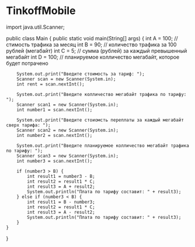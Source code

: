 # TinkoffMobile
import java.util.Scanner;

public class Main {
    public static void main(String[] args) {
        int A = 100; // стимость трафика за месяц
        int B = 90; // количество трафика за 100 рублей (мегабайт)
        int C = 5; // сумма (рублей) за каждый превышенный мегабайт
        int D = 100; // планируемое колличество мегабайт, которое будет потрачено

        System.out.print("Введите стоимость за тариф: ");
        Scanner scan = new Scanner(System.in);
        int rent = scan.nextInt();

        System.out.print("Введите колличество мегабайт трафика по тарифу: ");
        Scanner scan1 = new Scanner(System.in);
        int number1 = scan.nextInt();

        System.out.print("Введите стоиомсть переплаты за каждый мегабайт сверх тарифа: ");
        Scanner scan2 = new Scanner(System.in);
        int number2 = scan.nextInt();

        System.out.print("Введите планируемое колличество мегабайт трафика по тарифу: ");
        Scanner scan3 = new Scanner(System.in);
        int number3 = scan.nextInt();

        if (number3 > B) {
            int result1 = number3 - B;
            int result2 = result1 * C;
            int result3 = A + result2;
            System.out.println("Плата по тарифу составит: " + result3);
        } else if (number3 < B) {
            int result1 = B - number3;
            int result2 = result1 * C;
            int result3 = A - result2;
            System.out.println("Плата по тарифу составит: " + result3);
        }
    }


}
